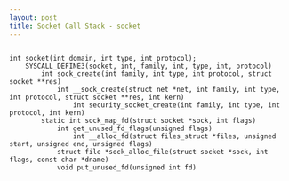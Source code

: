 ```yaml
---
layout: post
title: Socket Call Stack - socket
---
```

<pre><code>
int socket(int domain, int type, int protocol);
    SYSCALL_DEFINE3(socket, int, family, int, type, int, protocol)
        int sock_create(int family, int type, int protocol, struct socket **res)
            int __sock_create(struct net *net, int family, int type, int protocol, struct socket **res, int kern)
                int security_socket_create(int family, int type, int protocol, int kern)
        static int sock_map_fd(struct socket *sock, int flags)
            int get_unused_fd_flags(unsigned flags)
                int __alloc_fd(struct files_struct *files, unsigned start, unsigned end, unsigned flags)
            struct file *sock_alloc_file(struct socket *sock, int flags, const char *dname)
            void put_unused_fd(unsigned int fd)
</code></pre>
